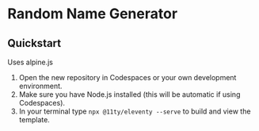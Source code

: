 # Random Name Generator

## Quickstart
Uses alpine.js
1. Open the new repository in Codespaces or your own development environment.
2. Make sure you have Node.js installed (this will be automatic if using Codespaces).
3. In your terminal type `npx @11ty/eleventy --serve` to build and view the template.
